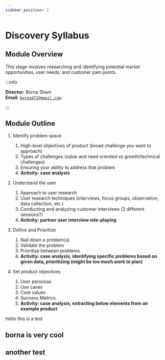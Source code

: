```yaml
---
sidebar_position: 1
---
```


# Discovery Syllabus

## Module Overview
This stage involves researching and identifying potential market opportunities, user needs, and customer pain points.

:::info

**Director:** Borna Shani  
**Email:** [`borna471@gmail.com`](mailto:borna471@gmail.com).

:::

## Module Outline
1. Identify problem space 
    1. High-level objectives of product (broad challenge you want to approach)
    2. Types of challenges (value and need oriented vs growth/technical challenges)
    3. Ensuring your ability to address that problem 
    4. **Activity: case analysis**

2. Understand the user 
    1. Approach to user research
    2. User research techniques (interviews, focus groups, observation, data collection, etc.)
    3. Conducting and analyzing customer interviews (2 different sessions?)
    4. **Activity: partner user interview role-playing**

3. Define and Prioritize 
    1. Nail down a problem(s)
    2. Validate the problem
    3. Prioritize between problems
    4. **Activity: case analysis, identifying specific problems based on given data, prioritizing (might be too much work to plan)**

4. Set product objectives
    1. User personas
    2. Use cases
    3. Core values
    4. Success Metrics
    5. **Activity: case analysis, extracting below elements from an example product**

Hello this is a test
## borna is very cool
## another test

